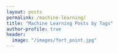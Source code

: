 ```yaml
---
layout: posts
permalink: /machine-learning/
title: "Machine Learning Posts by Tags"
author-profile: true
header:
  image: "/images/fort_point.jpg"
---
```

